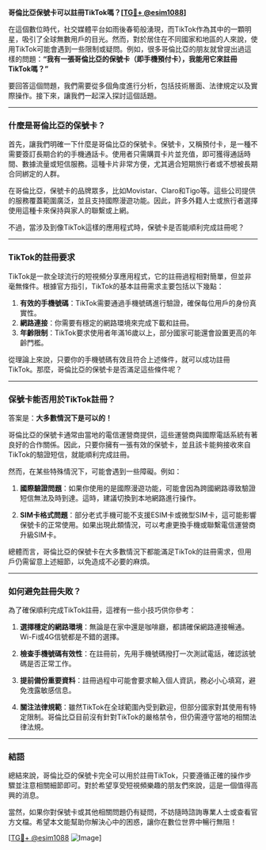**哥倫比亞保號卡可以註冊TikTok嗎？[[TG💪+ @esim1088](https://t.me/s/esim1088)]**

在這個數位時代，社交媒體平台如雨後春筍般湧現，而TikTok作為其中的一顆明星，吸引了全球無數用戶的目光。然而，對於居住在不同國家和地區的人來說，使用TikTok可能會遇到一些限制或疑問。例如，很多哥倫比亞的朋友就曾提出過這樣的問題：**“我有一張哥倫比亞的保號卡（即手機預付卡），我能用它來註冊TikTok嗎？”** 

要回答這個問題，我們需要從多個角度進行分析，包括技術層面、法律規定以及實際操作。接下來，讓我們一起深入探討這個話題。

---

### **什麼是哥倫比亞的保號卡？**

首先，讓我們明確一下什麼是哥倫比亞的保號卡。保號卡，又稱預付卡，是一種不需要簽訂長期合約的手機通話卡。使用者只需購買卡片並充值，即可獲得通話時間、數據流量或短信服務。這種卡片非常方便，尤其適合短期旅行者或不想被長期合同綁定的人群。

在哥倫比亞，保號卡的品牌眾多，比如Movistar、Claro和Tigo等。這些公司提供的服務覆蓋範圍廣泛，並且支持國際漫遊功能。因此，許多外籍人士或旅行者選擇使用這種卡來保持與家人的聯繫或上網。

不過，當涉及到像TikTok這樣的應用程式時，保號卡是否能順利完成註冊呢？

---

### **TikTok的註冊要求**

TikTok是一款全球流行的短視頻分享應用程式，它的註冊過程相對簡單，但並非毫無條件。根據官方指引，TikTok的基本註冊需求主要包括以下幾點：

1. **有效的手機號碼**：TikTok需要通過手機號碼進行驗證，確保每位用戶的身份真實性。
2. **網路連接**：你需要有穩定的網路環境來完成下載和註冊。
3. **年齡限制**：TikTok要求使用者年滿16歲以上，部分國家可能還會設置更高的年齡門檻。

從理論上來說，只要你的手機號碼有效且符合上述條件，就可以成功註冊TikTok。那麼，哥倫比亞的保號卡是否滿足這些條件呢？

---

### **保號卡能否用於TikTok註冊？**

答案是：**大多數情況下是可以的！**

哥倫比亞的保號卡通常由當地的電信運營商提供，這些運營商與國際電話系統有著良好的合作關係。因此，只要你擁有一張有效的保號卡，並且該卡能夠接收來自TikTok的驗證短信，就能順利完成註冊。

然而，在某些特殊情況下，可能會遇到一些障礙。例如：

1. **國際驗證問題**：如果你使用的是國際漫遊功能，可能會因為跨國網路導致驗證短信無法及時到達。這時，建議切換到本地網路進行操作。
   
2. **SIM卡格式問題**：部分老式手機可能不支援ESIM卡或微型SIM卡，這可能影響保號卡的正常使用。如果出現此類情況，可以考慮更換手機或聯繫電信運營商升級SIM卡。

總體而言，哥倫比亞的保號卡在大多數情況下都能滿足TikTok的註冊需求，但用戶仍需留意上述細節，以免造成不必要的麻煩。

---

### **如何避免註冊失敗？**

為了確保順利完成TikTok註冊，這裡有一些小技巧供你參考：

1. **選擇穩定的網路環境**：無論是在家中還是咖啡廳，都請確保網路連接暢通。Wi-Fi或4G信號都是不錯的選擇。
   
2. **檢查手機號碼有效性**：在註冊前，先用手機號碼撥打一次測試電話，確認該號碼是否正常工作。

3. **提前備份重要資料**：註冊過程中可能會要求輸入個人資訊，務必小心填寫，避免洩露敏感信息。

4. **關注法律規範**：雖然TikTok在全球範圍內受到歡迎，但部分國家對其使用有特定限制。哥倫比亞目前沒有針對TikTok的嚴格禁令，但仍需遵守當地的相關法律法規。

---

### **結語**

總結來說，哥倫比亞的保號卡完全可以用於註冊TikTok，只要遵循正確的操作步驟並注意相關細節即可。對於希望享受短視頻樂趣的朋友們來說，這是一個值得高興的消息。

當然，如果你對保號卡或其他相關問題仍有疑問，不妨隨時諮詢專業人士或查看官方文檔。希望本文能幫助你解決心中的困惑，讓你在數位世界中暢行無阻！

[[TG💪+ @esim1088](https://t.me/s/esim1088) ![Image](https://i.postimg.cc/4NQfJmqS/Snipaste-2025-05-13-00-14-12.png)]